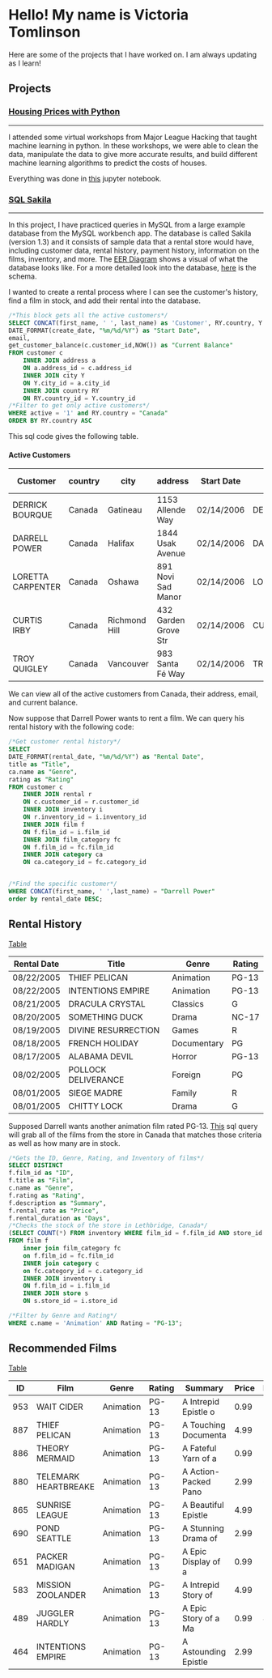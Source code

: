 # Hello! My name is Victoria Tomlinson   
Here are some of the projects that I have worked on. I am always updating as I learn!  
## Projects  

### [Housing Prices with Python](/Python/MLH_Housing_Prices_Forecasting.ipynb)
---     
I attended some virtual workshops from Major League Hacking that taught machine learning in python. In these workshops, we were able to clean the data, manipulate the data to give more accurate results, and build different machine learning algorithms to predict the costs of houses.  

Everything was done in [this](/Python/MLH_Housing_Prices_Forecasting.ipynb) jupyter notebook.   

### [SQL Sakila](/SakilaSQL/)  
---   
In this project, I have practiced queries in MySQL from a large example database from the MySQL workbench app. The database is called Sakila (version 1.3) and it consists of sample data that a rental store would have, including customer data, rental history, payment history, information on the films, inventory, and more. The [EER Diagram](/SakilaSQL/Sakila_EER_Diagram.png) shows a visual of what the database looks like. For a more detailed look into the database, [here](/SakilaSQL/sakila-schema.sql) is the schema.  

I wanted to create a rental process where I can see the customer's history, find a film in stock, and add their rental into the database.

```sql
/*This block gets all the active customers*/
SELECT CONCAT(first_name, ' ', last_name) as 'Customer', RY.country, Y.city, a.address,
DATE_FORMAT(create_date, "%m/%d/%Y") as "Start Date",
email,
get_customer_balance(c.customer_id,NOW()) as "Current Balance"
FROM customer c
    INNER JOIN address a 
    ON a.address_id = c.address_id
    INNER JOIN city Y
    ON Y.city_id = a.city_id
    INNER JOIN country RY
    ON RY.country_id = Y.country_id
/*Filter to get only active customers*/
WHERE active = '1' and RY.country = "Canada"
ORDER BY RY.country ASC
```
This sql code gives the following table. 
#### Active Customers

| Customer | country | city | address | Start Date | email | Current Balance |
| --- | --- | --- | --- | --- | --- | --- |
| DERRICK BOURQUE | Canada | Gatineau | 1153 Allende Way | 02/14/2006 | DERRICK.BOURQUE@saki | 0.00 |
| DARRELL POWER | Canada | Halifax | 1844 Usak Avenue | 02/14/2006 | DARRELL.POWER@sakila | 0.00 |
| LORETTA CARPENTER | Canada | Oshawa | 891 Novi Sad Manor | 02/14/2006 | LORETTA.CARPENTER@sa | 0.00 |
| CURTIS IRBY | Canada | Richmond Hill | 432 Garden Grove Str | 02/14/2006 | CURTIS.IRBY@sakilacu | 0.00 |
| TROY QUIGLEY | Canada | Vancouver | 983 Santa Fé Way | 02/14/2006 | TROY.QUIGLEY@sakilac | 0.00 |

We can view all of the active customers from Canada, their address, email, and current balance.

Now suppose that Darrell Power wants to rent a film. We can query his rental history with the following code:
```sql
/*Get customer rental history*/
SELECT 
DATE_FORMAT(rental_date, "%m/%d/%Y") as "Rental Date",
title as "Title",
ca.name as "Genre",
rating as "Rating"
FROM customer c
    INNER JOIN rental r
    ON c.customer_id = r.customer_id
    INNER JOIN inventory i
    ON r.inventory_id = i.inventory_id
    INNER JOIN film f
    ON f.film_id = i.film_id
    INNER JOIN film_category fc
    ON f.film_id = fc.film_id
    INNER JOIN category ca
    ON ca.category_id = fc.category_id


/*Find the specific customer*/
WHERE CONCAT(first_name, ' ',last_name) = "Darrell Power"
order by rental_date DESC;
```


## Rental History 
[Table](/SakilaSQL/Rental_History.csv)

| Rental Date | Title | Genre | Rating |
| --- | --- | --- | --- |
| 08/22/2005 | THIEF PELICAN | Animation | PG-13 |
| 08/22/2005 | INTENTIONS EMPIRE | Animation | PG-13 |
| 08/21/2005 | DRACULA CRYSTAL | Classics | G |
| 08/20/2005 | SOMETHING DUCK | Drama | NC-17 |
| 08/19/2005 | DIVINE RESURRECTION | Games | R |
| 08/18/2005 | FRENCH HOLIDAY | Documentary | PG |
| 08/17/2005 | ALABAMA DEVIL | Horror | PG-13 |
| 08/02/2005 | POLLOCK DELIVERANCE | Foreign | PG |
| 08/01/2005 | SIEGE MADRE | Family | R |
| 08/01/2005 | CHITTY LOCK | Drama | G |

Supposed Darrell wants another animation film rated PG-13. [This](/SakilaSQL/Films.sql) sql query will grab all of the films from the store in Canada that matches those criteria as well as how many are in stock. 

```sql
/*Gets the ID, Genre, Rating, and Inventory of films*/
SELECT DISTINCT
f.film_id as "ID",
f.title as "Film",
c.name as "Genre",
f.rating as "Rating",
f.description as "Summary",
f.rental_rate as "Price",
f.rental_duration as "Days",
/*Checks the stock of the store in Lethbridge, Canada*/
(SELECT COUNT(*) FROM inventory WHERE film_id = f.film_id AND store_id = 1) AS "Stock"
FROM film f 
    inner join film_category fc
    on f.film_id = fc.film_id
    INNER join category c
    on fc.category_id = c.category_id
    INNER JOIN inventory i 
    ON f.film_id = i.film_id
    INNER JOIN store s
    ON s.store_id = i.store_id

/*Filter by Genre and Rating*/
WHERE c.name = 'Animation' AND Rating = "PG-13";
```

## Recommended Films
[Table](/SakilaSQL/Rental_Films.csv)

| ID | Film | Genre | Rating | Summary | Price | Days | Stock |
| --- | --- | --- | --- | --- | --- | --- | --- |
| 953 | WAIT CIDER | Animation | PG-13 | A Intrepid Epistle o | 0.99 | 3 | 4 |
| 887 | THIEF PELICAN | Animation | PG-13 | A Touching Documenta | 4.99 | 5 | 4 |
| 886 | THEORY MERMAID | Animation | PG-13 | A Fateful Yarn of a  | 0.99 | 5 | 4 |
| 880 | TELEMARK HEARTBREAKE | Animation | PG-13 | A Action-Packed Pano | 2.99 | 6 | 4 |
| 865 | SUNRISE LEAGUE | Animation | PG-13 | A Beautiful Epistle  | 4.99 | 3 | 4 |
| 690 | POND SEATTLE | Animation | PG-13 | A Stunning Drama of  | 2.99 | 7 | 4 |
| 651 | PACKER MADIGAN | Animation | PG-13 | A Epic Display of a  | 0.99 | 3 | 2 |
| 583 | MISSION ZOOLANDER | Animation | PG-13 | A Intrepid Story of  | 4.99 | 3 | 3 |
| 489 | JUGGLER HARDLY | Animation | PG-13 | A Epic Story of a Ma | 0.99 | 4 | 4 |
| 464 | INTENTIONS EMPIRE | Animation | PG-13 | A Astounding Epistle | 2.99 | 3 | 4 |
